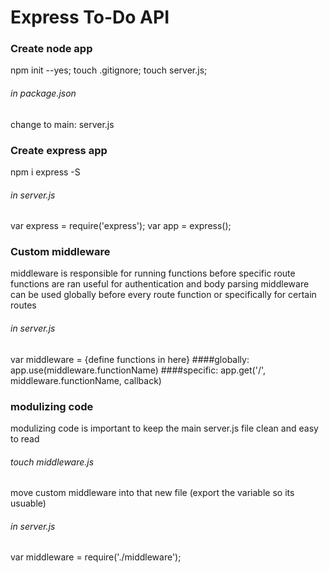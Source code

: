 # Express To-Do API

### Create node app
npm init --yes;
touch .gitignore;
touch server.js;
###### in package.json
change to main: server.js

### Create express app
npm i express -S
###### in server.js
var express = require('express');
var app = express();

### Custom middleware
middleware is responsible for running functions before specific route functions are ran
useful for authentication and body parsing
middleware can be used globally before every route function or specifically for certain routes
###### in server.js
var middleware = {define functions in here}
####globally:
app.use(middleware.functionName)
####specific:
app.get('/', middleware.functionName, callback)

### modulizing code
modulizing code is important to keep the main server.js file clean and easy to read
###### touch middleware.js
move custom middleware into that new file (export the variable so its usuable)
###### in server.js
var middleware = require('./middleware');